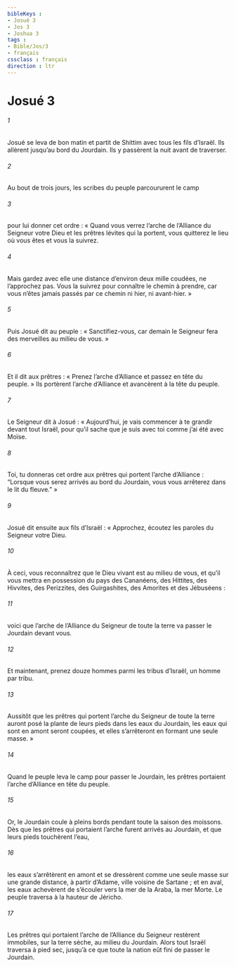 ```yaml
---
bibleKeys : 
- Josué 3
- Jos 3
- Joshua 3
tags : 
- Bible/Jos/3
- français
cssclass : français
direction : ltr
---
```


# Josué 3

###### 1
Josué se leva de bon matin et partit de Shittim avec tous les fils d’Israël. Ils allèrent jusqu’au bord du Jourdain. Ils y passèrent la nuit avant de traverser.
###### 2
Au bout de trois jours, les scribes du peuple parcoururent le camp
###### 3
pour lui donner cet ordre : « Quand vous verrez l’arche de l’Alliance du Seigneur votre Dieu et les prêtres lévites qui la portent, vous quitterez le lieu où vous êtes et vous la suivrez.
###### 4
Mais gardez avec elle une distance d’environ deux mille coudées, ne l’approchez pas. Vous la suivrez pour connaître le chemin à prendre, car vous n’êtes jamais passés par ce chemin ni hier, ni avant-hier. »
###### 5
Puis Josué dit au peuple : « Sanctifiez-vous, car demain le Seigneur fera des merveilles au milieu de vous. »
###### 6
Et il dit aux prêtres : « Prenez l’arche d’Alliance et passez en tête du peuple. » Ils portèrent l’arche d’Alliance et avancèrent à la tête du peuple.
###### 7
Le Seigneur dit à Josué : « Aujourd’hui, je vais commencer à te grandir devant tout Israël, pour qu’il sache que je suis avec toi comme j’ai été avec Moïse.
###### 8
Toi, tu donneras cet ordre aux prêtres qui portent l’arche d’Alliance : “Lorsque vous serez arrivés au bord du Jourdain, vous vous arrêterez dans le lit du fleuve.” »
###### 9
Josué dit ensuite aux fils d’Israël : « Approchez, écoutez les paroles du Seigneur votre Dieu.
###### 10
À ceci, vous reconnaîtrez que le Dieu vivant est au milieu de vous, et qu’il vous mettra en possession du pays des Cananéens, des Hittites, des Hivvites, des Perizzites, des Guirgashites, des Amorites et des Jébuséens :
###### 11
voici que l’arche de l’Alliance du Seigneur de toute la terre va passer le Jourdain devant vous.
###### 12
Et maintenant, prenez douze hommes parmi les tribus d’Israël, un homme par tribu.
###### 13
Aussitôt que les prêtres qui portent l’arche du Seigneur de toute la terre auront posé la plante de leurs pieds dans les eaux du Jourdain, les eaux qui sont en amont seront coupées, et elles s’arrêteront en formant une seule masse. »
###### 14
Quand le peuple leva le camp pour passer le Jourdain, les prêtres portaient l’arche d’Alliance en tête du peuple.
###### 15
Or, le Jourdain coule à pleins bords pendant toute la saison des moissons. Dès que les prêtres qui portaient l’arche furent arrivés au Jourdain, et que leurs pieds touchèrent l’eau,
###### 16
les eaux s’arrêtèrent en amont et se dressèrent comme une seule masse sur une grande distance, à partir d’Adame, ville voisine de Sartane ; et en aval, les eaux achevèrent de s’écouler vers la mer de la Araba, la mer Morte. Le peuple traversa à la hauteur de Jéricho.
###### 17
Les prêtres qui portaient l’arche de l’Alliance du Seigneur restèrent immobiles, sur la terre sèche, au milieu du Jourdain. Alors tout Israël traversa à pied sec, jusqu’à ce que toute la nation eût fini de passer le Jourdain.
